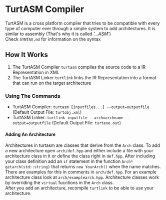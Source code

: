 # TurtASM Compiler
TurtASM is a cross platform compiler that tries to be compatible with every type of computer ever through a simple system to add architectures. It is similar to assembly (That's why it is called *'...ASM'*)  
Check `SYNTAX.md` for information on the syntax

## How It Works
1. The TurtASM Compiler `turtasm` compiles the source code to a IR Representation in XML
2. The TurtASM Linker `turtlink` links the IR Representation into a format that can run on the target architecture

### Using The Commands
* TurtASM Compiler: `turtasm [inputfiles...] --output=outputfile` (Default Output File: `turtobj.xml`)
* TurtASM Linker: `turtlink inputfile --arch=archname --output=outputfile` (Default Output File: `turtexe.out`)

#### Adding An Architecture
Architectures in turtasm are classes that derive from the `Arch` class. To add a new architecture open `arch/def.hpp` and either include a file with your architecture class in it or define the class right in `def.hpp`. After including your class definition add an `if` statement in the function `Arch* getarch(std::string)` that returns `new YourArch()` when the name matches. There are examples for this in comments in `arch/def.hpp`. For an example architecture class look at `arch/examplearch.hpp`. Architecture classes work by overriding the `virtual` fucntions in the `Arch` class.  
After you add an architecture, recompile `turtlink` to be able to use your architecture.
